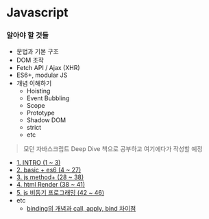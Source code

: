 # Javascript

### 알아야 할 것들
- 문법과 기본 구조
- DOM 조작
- Fetch API / Ajax (XHR)
- ES6+, modular JS
- 개념 이해하기
    - Hoisting
    - Event Bubbling
    - Scope
    - Prototype
    - Shadow DOM
    - strict
    - etc

> 모던 자바스크립트 Deep Dive 책으로 공부하고 여기에다가 작성할 예정
- [1. INTRO (1 ~ 3)](./modern_js/1.md)
- [2. basic + es6 (4 ~ 27)](./modern_js/2.md)
- [3. js method+ (28 ~ 38)](./modern_js/3.md)
- [4. html Render (38 ~ 41)](./modern_js/4.md)
- [5. js 비동기 프로그래밍 (42 ~ 46)](./modern_js/5.md)
- etc
    - [binding의 개념과 call, apply, bind 차이점](./modern_js/etc1.md)
